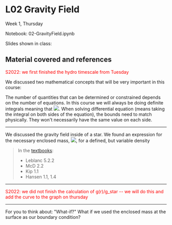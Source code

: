 # L02 Gravity Field

Week 1, Thursday

Notebook: 02-GravityField.ipynb

Slides shown in class: 

## Material covered and references

<font color="red">S2022: we first finished the hydro timescale from Tuesday</font>

We discussed two mathematical concepts that will be very important in this course:

The number of quantities that can be determined or constrained
depends on the number of equations.
In this course we will always be doing definite integrals
meaning that <img src="https://render.githubusercontent.com/render/math?math=\int_1^2 dF = F_2 - F_1">.
When solving differential equation (means taking the integral on both sides
of the equation), the bounds need to match physically. They won't necessarily
have the same value on each side. 

---


We discussed the gravity field inside of a star. We found an expression for
the necessary enclosed mass, <img src="https://render.githubusercontent.com/render/math?math=$M_r$">, for a defined, but variable density

> In the [textbooks](../textbooks.md):
> 
> * Leblanc 5.2.2
> * McD 2.2
> * Kip 1.1
> * Hansen 1.1, 1.4 

---

<font color="red">S2022: we did not finish the calculation of g(r)/g_star -- we will do this and add the curve to the graph on thursday </font>

---
For you to think about: "What-if?" What if we used the enclosed mass at the surface as our boundary condition?
